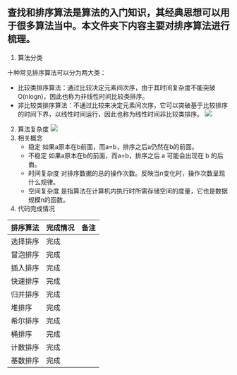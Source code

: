 查找和排序算法是算法的入门知识，其经典思想可以用于很多算法当中。本文件夹下内容主要对排序算法进行梳理。
---
1. 算法分类

十种常见排序算法可以分为两大类：
- 比较类排序算法：通过比较决定元素间次序，由于其时间复杂度不能突破O(nlogn)，因此也称为非线性时间比较类排序。
- 非比较类排序算法：不通过比较来决定元素间次序，它可以突破基于比较排序的时间下界，以线性时间运行，因此也称为线性时间非比较类排序。 
![](order.png)

2. 算法复杂度
![](complex.png)
3. 相关概念
   - 稳定 如果a原本在b前面，而a=b，排序之后a仍然在b的前面。
   - 不稳定 如果a原本在b的前面，而a=b，排序之后 a 可能会出现在 b 的后面。
   - 时间复杂度 对排序数据的总的操作次数。反映当n变化时，操作次数呈现什么规律。
   - 空间复杂度 是指算法在计算机内执行时所需存储空间的度量，它也是数据规模n的函数。
4. 代码完成情况

| 排序算法 | 完成情况 | 备注 |
| -------- | -------- | ---- |
| 选择排序 | 完成     |      |
| 冒泡排序 | 完成     |      |
| 插入排序 | 完成     |      |
| 快速排序 | 完成     |      |
| 归并排序 | 完成     |      |
| 堆排序   | 完成     |      |
| 希尔排序 | 完成     |      |
| 桶排序   | 完成     |      |
| 计数排序 | 完成     |      |
| 基数排序 | 完成     |      |


